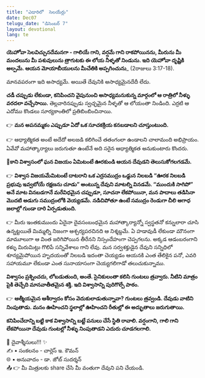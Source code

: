 ```yaml
---
title: "ఎడారిలో  సెలయేర్లు"
date: Dec07
telugu_date: "డిసెంబర్ 7"
layout: devotional
lang: te
---
```


**యెహోవా సెలవిచ్చునదేమనగా - గాలియే గాని, వర్షమే గాని రాకపోయినను, మీరును మీ మందలును మీ పశువులును త్రాగుటకు ఈ లోయ నీళ్ళతో నిండును. ఇది యెహోవా దృష్టికి అల్పమే. ఆయన మోయాబీయులను మీచేతికి అప్పగించును**_ (2రాజులు 3:17-18). 

మానవపరంగా ఇది అసాధ్యమే. అయితే దేవునికి అసాధ్యమైనదేదీ లేదు.

**చడీ చప్పుడు లేకుండా, కనిపించని వైపునుంచి అసాధ్యమనుకున్న మార్గంలో ఆ రాత్రిలో నీళ్ళు వరదలా వచ్చేసాయి.** తెల్లవారినప్పుడు స్వచ్ఛమైన నీళ్ళతో ఆ లోయంతా నిండింది. ఎర్రటి ఆ ఎదోము కొండలు సూర్యకాంతిలో ప్రతిబింబించినాయి. 

👉 **మన అపనమ్మకం ఎప్పుడూ ఏదో ఒక సూచకక్రియ కనబడాలని చూస్తుంటుంది.**

 👉 ఆధ్యాత్మికత అంటే అదేదో అలజడి కలిగించే తతంగంలా ఉండాలని చాలామంది అభిప్రాయం. ఏవేవో మహాత్కార్యాలు జరుగుతూ ఉంటేనే అది సరైన ఆధ్యాత్మికత అనుకుంటారు కొందరు.

**📖కాని విశ్వాసంలో ఘన విజయం ఏమిటంటే ఊరకుండి ఆయన దేవుడని తెలుసుకోగలగడమే.**

👉 **విశ్వాస విజయమేమిటంటే దాటరాని ఒక ఎర్రసముద్రం ఒడ్డున నిలబడి “ఊరక నిలబడి ప్రభువు ఇవ్వబోయే రక్షణను చూడు” అంటున్న దేవుని మాటల్ని వినడమే. “ముందుకి సాగిపో” అనే మాట వినబడగానే మరేవిధమైన చప్పుడూ, సూచనా లేకపోయినా, మన పాదాలు తడిసినా మొదటి అడుగు సముద్రంలోకి వెయ్యడమే. నడిచిపోతూ ఉంటే సముద్రం రెండుగా చీలి అగాధ జలాల్లో గుండా దారి ఏర్పడుతుంది.**

👉 మీరు ఇంతకుముందు ఏదైనా దైవసంబంధమైన మహాత్కార్యాన్నో స్వస్థతనో కన్నులారా చూసి ఉన్నట్టయితే మిమ్మల్ని నిజంగా ఆశ్చర్యపరచినది ఆ నిశ్శబ్దమే. ఏ హడావుడీ లేకుండా మౌనంగా మామూలుగా ఆ వింత జరిగిపోయిన తీరేనని నిస్సందేహంగా చెప్పగలను. అక్కడ ఆడంబరంగాని కళ్ళు మిరుమిట్లు గొలిపే సన్నివేశాలు గాని లేవు. మన సర్వశక్తుడైన దేవుని సన్నిధిలో శూన్యమైపోయిన హృదయంతో నిలబడి ఇదంతా చెయ్యడం ఆయనకి ఎంత తేలికైన పనో, ఎవరి సహాయమూ లేకుండా ఎంత సునాయాసంగా చెయ్యగలిగాడో తలుచుకున్నాము.

**విశ్వాసం ప్రశ్నించదు, లోబడుతుంది, అంతే. సైనికులంతా కలిసి గుంటలు త్రవ్వారు. నీటిని మాత్రం పైకి తెచ్చేది మానవాతీతమైన శక్తి. ఇది విశ్వాసాన్ని పురిగొల్పే పాఠం.**

👉 **ఆత్మీయమైన ఆశీర్వాదం కోసం వెదుకులాడుతున్నావా? గుంటలు త్రవ్వండి. దేవుడు వాటిని నింపుతాడు. మనం ఊహించని స్థలాల్లో ఊహించని రీతుల్లో ఈ అద్భుతాలు జరుగుతాయి.**

**కనిపించేదాన్ని బట్టి కాక విశ్వాసాన్ని బట్టే పనులు చేసే స్థితి రావాలి. వర్షంగాని, గాలి గాని లేకపోయినా దేవుడు గుంటల్లో నీళ్ళు నింపుతాడని ఎదురు చూడగలగాలి.**

<div class="blessing">🙏 <span class="bless-text">దైవాశ్శీసులు!!!</span> ✨</div>

<div class="credit">✍️ <span class="credit-text">▪ సంకలనం - చార్లెస్ ఇ. కౌమన్</span></div>
<div class="credit">🌐 <span class="credit-text">▪ అనువాదం - డా. జోబ్ సుదర్శన్</span></div>


<div class="share">📤 👉 <span class="share-text">మీ మిత్రులకు share చేసి మీ వంతుగా దేవుని పని చేయండి.</span></div>
